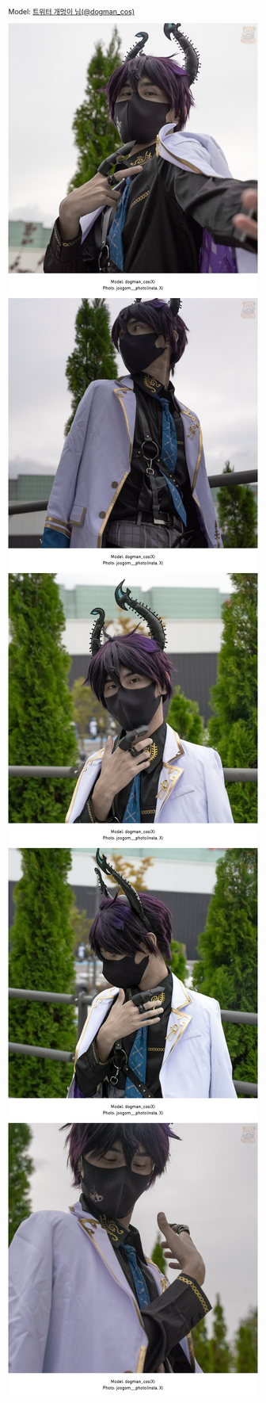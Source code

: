 ﻿---
dddd: 2023.10.08 서코
nickname: 개멍이
sns_type: x
sns_id: dogman_cos
---

<a name="dogman_cos"></a>
Model: <a href="https://x.com/dogman_cos" target="_blank">트위터 개멍이 님(@dogman_cos)</a>

![DSC04379.jpeg](/assets/img/2023/10-08/DSC04379.jpeg)
![DSC04386-2.jpeg](/assets/img/2023/10-08/DSC04386-2.jpeg)
![DSC04392.jpeg](/assets/img/2023/10-08/DSC04392.jpeg)
![DSC04397.jpeg](/assets/img/2023/10-08/DSC04397.jpeg)
![DSC04419.jpeg](/assets/img/2023/10-08/DSC04419.jpeg)